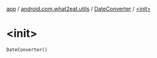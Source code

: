 [app](../../index.md) / [android.com.what2eat.utils](../index.md) / [DateConverter](index.md) / [&lt;init&gt;](./-init-.md)

# &lt;init&gt;

`DateConverter()`